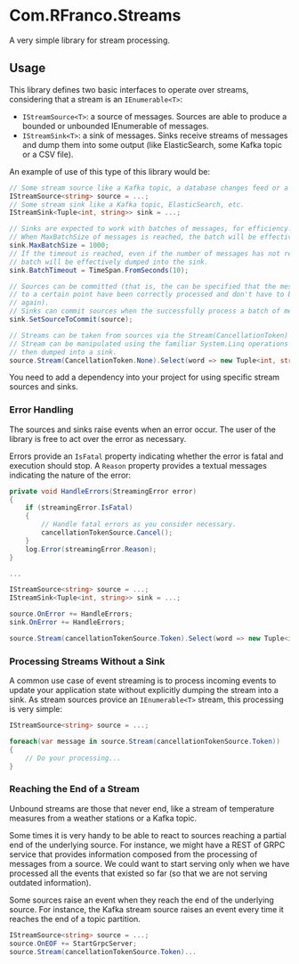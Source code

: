 # Com.RFranco.Streams

A very simple library for stream processing.

## Usage

This library defines two basic interfaces to operate over streams, considering that a stream is an `IEnumerable<T>`:

* `IStreamSource<T>`: a source of messages. Sources are able to produce a bounded or unbounded IEnumerable of messages.
* `IStreamSink<T>`: a sink of messages. Sinks receive streams of messages and dump them into some output (like ElasticSearch, some Kafka topic or a CSV file).

An example of use of this type of this library would be:

```csharp
// Some stream source like a Kafka topic, a database changes feed or a CSV file.
IStreamSource<string> source = ...;
// Some stream sink like a Kafka topic, ElasticSearch, etc.
IStreamSink<Tuple<int, string>> sink = ...;

// Sinks are expected to work with batches of messages, for efficiency.
// When MaxBatchSize of messages is reached, the batch will be effectively dumped into the sink.
sink.MaxBatchSize = 1000;
// If the timeout is reached, even if the number of messages has not reached MaxBatchSize, the
// batch will be effectively dumped into the sink.
sink.BatchTimeout = TimeSpan.FromSeconds(10);

// Sources can be committed (that is, the can be specified that the messages up
// to a certain point have been correctly processed and don't have to be provided
// again).
// Sinks can commit sources when the successfully process a batch of messages.
sink.SetSourceToCommit(source);

// Streams can be taken from sources via the Stream(CancellationToken) call.
// Stream can be manipulated using the familiar System.Linq operations and
// then dumped into a sink.
source.Stream(CancellationToken.None).Select(word => new Tuple<int, string>(word.size(), word)).Dump(sink);
```

You need to add a dependency into your project for using specific stream sources and sinks.

### Error Handling

The sources and sinks raise events when an error occur. The user of the library is free to act over the error as necessary.

Errors provide an `IsFatal` property indicating whether the error is fatal and execution should stop. A `Reason` property provides a textual messages indicating the nature of the error:

```csharp
private void HandleErrors(StreamingError error)
{
    if (streamingError.IsFatal)
    {
        // Handle fatal errors as you consider necessary.
        cancellationTokenSource.Cancel();
    }
    log.Error(streamingError.Reason);
}

...

IStreamSource<string> source = ...;
IStreamSink<Tuple<int, string>> sink = ...;

source.OnError += HandleErrors;
sink.OnError += HandleErrors;

source.Stream(cancellationTokenSource.Token).Select(word => new Tuple<int, string>(word.size(), word)).Dump(sink);
```

### Processing Streams Without a Sink

A common use case of event streaming is to process incoming events to update your application state without explicitly dumping the stream into a sink. As stream sources provice an `IEnumerable<T>` stream, this processing is very simple:

```csharp
IStreamSource<string> source = ...;

foreach(var message in source.Stream(cancellationTokenSource.Token))
{
    // Do your processing...
}
```

### Reaching the End of a Stream

Unbound streams are those that never end, like a stream of temperature measures from a weather stations or a Kafka topic.

Some times it is very handy to be able to react to sources reaching a partial end of the underlying source. For instance, we might have a REST of GRPC service that provides information composed from the processing of messages from a source. We could want to start serving only when we have processed all the events that existed so far (so that we are not serving outdated information).

Some sources raise an event when they reach the end of the underlying source. For instance, the Kafka stream source raises an event every time it reaches the end of a topic partition.

```csharp
IStreamSource<string> source = ...;
source.OnEOF += StartGrpcServer;
source.Stream(cancellationTokenSource.Token)...
```
